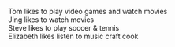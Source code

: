 Tom likes to play video games and watch movies<br />
Jing likes to watch movies<br />
Steve likes to play soccer & tennis<br />
Elizabeth likes listen to music craft cook
